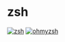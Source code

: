 # zsh

[![zsh][zsh-badge]][zsh]
[![ohmyzsh][ohmyzsh-badge]][ohmyzsh]

[zsh]: https://www.zsh.org/
[zsh-badge]: https://img.shields.io/badge/zsh-zsh-blue
[ohmyzsh]: https://github.com/ohmyzsh/ohmyzsh
[ohmyzsh-badge]: https://img.shields.io/badge/ohmyzsh-ohmyzsh-blue
